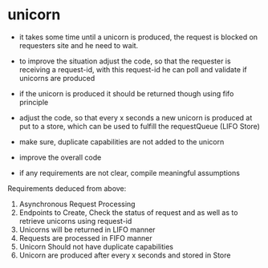 # unicorn

* it takes some time until a unicorn is produced, the request is blocked on requesters site and he need to wait.

* to improve the situation adjust the code, so that the requester is receiving a request-id, with this request-id he can poll and validate if unicorns are produced

* if the unicorn is produced it should be returned though using fifo principle

* adjust the code, so that every x seconds a new unicorn is produced at put to a store, which can be used to fulfill the requestQueue (LIFO Store)

* make sure, duplicate capabilities are not added to the unicorn

* improve the overall code

* if any requirements are not clear, compile meaningful assumptions

Requirements deduced from above:
1. Asynchronous Request Processing
2. Endpoints to Create, Check the status of request and as well as to retrieve unicorns using request-id
3. Unicorns will be returned in LIFO manner
4. Requests are processed in FIFO manner
5. Unicorn Should not have duplicate capabilities
6. Unicorn are produced after every x seconds and stored in Store